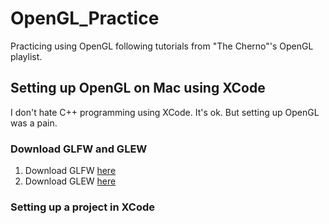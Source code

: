 # OpenGL_Practice
Practicing using OpenGL following tutorials from "The Cherno"'s OpenGL playlist. 

## Setting up OpenGL on Mac using XCode
I don't hate C++ programming using XCode. It's ok. But setting up OpenGL was a pain.

### Download GLFW and GLEW
1. Download GLFW [here](https://www.glfw.org/)
2. Download GLEW [here](https://glew.sourceforge.net/)

### Setting up a project in XCode
